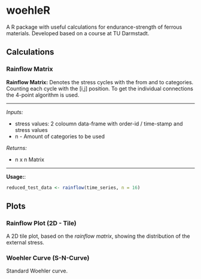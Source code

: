 # woehleR

A R package with useful calculations for endurance-strength of ferrous materials. Developed based on a course at TU Darmstadt.

## Calculations

### Rainflow Matrix

**Rainflow Matrix:** Denotes the stress cycles with the from and to categories. Counting each cycle with the [i,j] position.
To get the individual connections the 4-point algorithm is used.

---

*Inputs:*
- stress values: 2 coloumn data-frame with order-id / time-stamp and stress values
- n - Amount of categories to be used

*Returns:*
- n x n Matrix 

---
**Usage:**:

``` r
reduced_test_data <- rainflow(time_series, n = 16)
```

## Plots

### Rainflow Plot (2D - Tile)

A 2D tile plot, based on the *rainflow matrix*, showing the distribution of the external stress. 

### Woehler Curve (S-N-Curve)

Standard Woehler curve.
